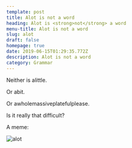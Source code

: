 ```yaml
---
template: post
title: Alot is not a word
heading: Alot is <strong>not</strong> a word
menu-title: Alot is not a word
slug: alot
draft: false
homepage: true
date: 2019-06-15T01:29:35.772Z
description: Alot is not a word
category: Grammar
---
```

Neither is alittle.

Or abit.

Or awholemassiveplatefulplease.

Is it really that difficult?





A meme:

![alot](/media/alot.jpg "alot")
